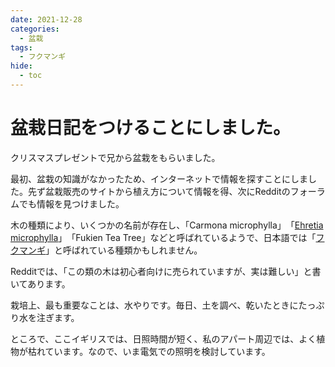 ```yaml
---
date: 2021-12-28
categories:
  - 盆栽
tags:
  - フクマンギ
hide:
  - toc
---
```

# 盆栽日記をつけることにしました。

クリスマスプレゼントで兄から盆栽をもらいました。

最初、盆栽の知識がなかったため、インターネットで情報を探すことにしました。先ず盆栽販売のサイトから植え方について情報を得、次にRedditのフォーラムでも情報を見つけました。

木の種類により、いくつかの名前が存在し、「Carmona microphylla」　「[Ehretia microphylla](https://en.wikipedia.org/wiki/Ehretia_microphylla)」　「Fukien Tea Tree」などと呼ばれているようで、日本語では「[フクマンギ](https://ja.wikipedia.org/wiki/%E3%83%95%E3%82%AF%E3%83%9E%E3%83%B3%E3%82%AE)」と呼ばれている種類かもしれません。

Redditでは、「この類の木は初心者向けに売られていますが、実は難しい」と書いてあります。

栽培上、最も重要なことは、水やりです。毎日、土を調べ、乾いたときにたっぷり水を注ぎます。

ところで、ここイギリスでは、日照時間が短く、私のアパート周辺では、よく植物が枯れています。なので、いま電気での照明を検討しています。
